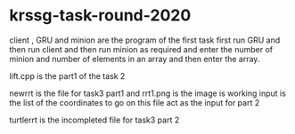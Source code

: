 # krssg-task-round-2020

client , GRU and minion are the program of the first task 
first run  GRU and then run client and then run minion as required and enter the number of minion and number of elements in an array and then enter the array.

lift.cpp is the part1 of the task 2

newrrt is the file for task3 part1 and rrt1.png is the image is working 
input is the list of the coordinates to go on 
this file act as the input for part 2 

turtlerrt is the incompleted file for task3 part 2 
